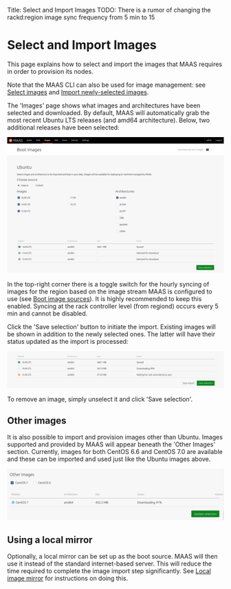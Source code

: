 Title: Select and Import Images
TODO:  There is a rumor of changing the rackd:region image sync frequency from 5 min to 15


# Select and Import Images

This page explains how to select and import the images that MAAS requires in
order to provision its nodes.

Note that the MAAS CLI can also be used for image management: see
[Select images][cli-select-images] and 
[Import newly-selected images][cli-import-newly-selected-images].

The 'Images' page shows what images and architectures have been selected and
downloaded. By default, MAAS will automatically grab the most recent Ubuntu LTS
releases (and amd64 architecture). Below, two additional releases have been
selected:

![select and import images][img__2.2_select-and-import-images]

In the top-right corner there is a toggle switch for the hourly syncing of
images for the region based on the image stream MAAS is configured to use (see
[Boot image sources][images-boot-image-sources]). It is highly recommended to
keep this enabled. Syncing at the rack controller level (from regiond) occurs
every 5 min and cannot be disabled.

Click the 'Save selection' button to initiate the import. Existing images will
be shown in addition to the newly selected ones. The latter will have their
status updated as the import is processed:

![ubuntu images importing][img__2.2_ubuntu-images-importing]

To remove an image, simply unselect it and click 'Save selection'.


## Other images

It is also possible to import and provision images other than Ubuntu. Images
supported and provided by MAAS will appear beneath the 'Other Images' section.
Currently, images for both CentOS 6.6 and CentOS 7.0 are available and these
can be imported and used just like the Ubuntu images above.

![other images importing][img__other-images-importing]


## Using a local mirror

Optionally, a local mirror can be set up as the boot source. MAAS will then use
it instead of the standard internet-based server. This will reduce the time
required to complete the image import step significantly. See
[Local image mirror][mirror] for instructions on doing this.


<!-- LINKS -->

[cli-select-images]: manage-cli-images.md#select-images
[cli-import-newly-selected-images]: manage-cli-images.md#import-newly-selected-images
[images-boot-image-sources]: installconfig-images.md#boot-image-sources
[mirror]: installconfig-images-mirror.md

[img__2.2_select-and-import-images]: ../media/installconfig-images-import__2.2_select-and-import-images.png
[img__2.2_ubuntu-images-importing]: ../media/installconfig-images-import__2.2_ubuntu-images-importing.png
[img__other-images-importing]: ../media/installconfig-images-import__2.3_other-images-importing.png
